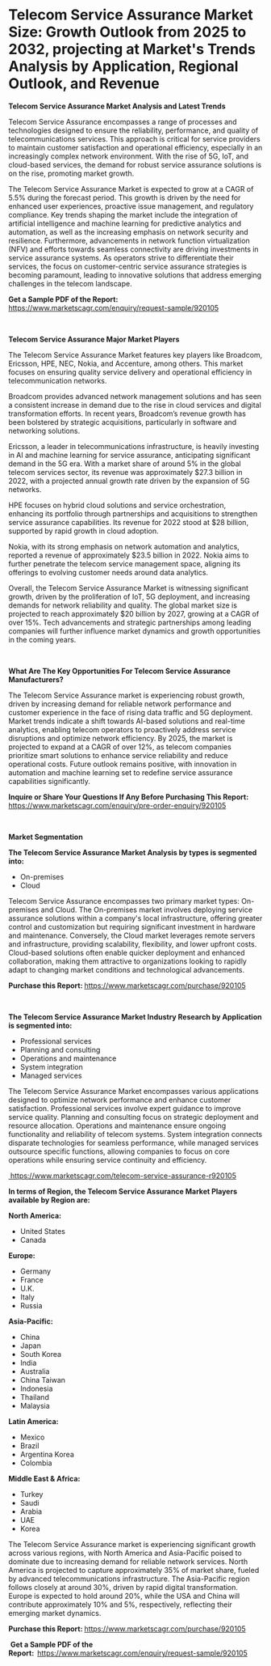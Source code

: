 <p><h1>Telecom Service Assurance Market Size: Growth Outlook from 2025 to 2032, projecting at Market's Trends Analysis by Application, Regional Outlook, and Revenue</h1></p><p><strong>Telecom Service Assurance Market Analysis and Latest Trends</strong></p>
<p><p>Telecom Service Assurance encompasses a range of processes and technologies designed to ensure the reliability, performance, and quality of telecommunications services. This approach is critical for service providers to maintain customer satisfaction and operational efficiency, especially in an increasingly complex network environment. With the rise of 5G, IoT, and cloud-based services, the demand for robust service assurance solutions is on the rise, promoting market growth.</p><p>The Telecom Service Assurance Market is expected to grow at a CAGR of 5.5% during the forecast period. This growth is driven by the need for enhanced user experiences, proactive issue management, and regulatory compliance. Key trends shaping the market include the integration of artificial intelligence and machine learning for predictive analytics and automation, as well as the increasing emphasis on network security and resilience. Furthermore, advancements in network function virtualization (NFV) and efforts towards seamless connectivity are driving investments in service assurance systems. As operators strive to differentiate their services, the focus on customer-centric service assurance strategies is becoming paramount, leading to innovative solutions that address emerging challenges in the telecom landscape.</p></p>
<p><strong>Get a Sample PDF of the Report:&nbsp;</strong> <a href="https://www.marketscagr.com/enquiry/request-sample/920105?utm_campaign=1126&utm_medium=2&utm_source=Github&utm_content=ia&utm_term=18042025&utm_id=telecom-service-assurance">https://www.marketscagr.com/enquiry/request-sample/920105</a></p>
<p>&nbsp;</p>
<p><strong>Telecom Service Assurance Major Market Players</strong></p>
<p><p>The Telecom Service Assurance Market features key players like Broadcom, Ericsson, HPE, NEC, Nokia, and Accenture, among others. This market focuses on ensuring quality service delivery and operational efficiency in telecommunication networks.</p><p>Broadcom provides advanced network management solutions and has seen a consistent increase in demand due to the rise in cloud services and digital transformation efforts. In recent years, Broadcom’s revenue growth has been bolstered by strategic acquisitions, particularly in software and networking solutions.</p><p>Ericsson, a leader in telecommunications infrastructure, is heavily investing in AI and machine learning for service assurance, anticipating significant demand in the 5G era. With a market share of around 5% in the global telecom services sector, its revenue was approximately $27.3 billion in 2022, with a projected annual growth rate driven by the expansion of 5G networks.</p><p>HPE focuses on hybrid cloud solutions and service orchestration, enhancing its portfolio through partnerships and acquisitions to strengthen service assurance capabilities. Its revenue for 2022 stood at $28 billion, supported by rapid growth in cloud adoption.</p><p>Nokia, with its strong emphasis on network automation and analytics, reported a revenue of approximately $23.5 billion in 2022. Nokia aims to further penetrate the telecom service management space, aligning its offerings to evolving customer needs around data analytics.</p><p>Overall, the Telecom Service Assurance Market is witnessing significant growth, driven by the proliferation of IoT, 5G deployment, and increasing demands for network reliability and quality. The global market size is projected to reach approximately $20 billion by 2027, growing at a CAGR of over 15%. Tech advancements and strategic partnerships among leading companies will further influence market dynamics and growth opportunities in the coming years.</p></p>
<p>&nbsp;</p>
<p><strong>What Are The Key Opportunities For Telecom Service Assurance Manufacturers?</strong></p>
<p><p>The Telecom Service Assurance market is experiencing robust growth, driven by increasing demand for reliable network performance and customer experience in the face of rising data traffic and 5G deployment. Market trends indicate a shift towards AI-based solutions and real-time analytics, enabling telecom operators to proactively address service disruptions and optimize network efficiency. By 2025, the market is projected to expand at a CAGR of over 12%, as telecom companies prioritize smart solutions to enhance service reliability and reduce operational costs. Future outlook remains positive, with innovation in automation and machine learning set to redefine service assurance capabilities significantly.</p></p>
<p><strong>Inquire or Share Your Questions If Any Before Purchasing This Report:</strong> <a href="https://www.marketscagr.com/enquiry/pre-order-enquiry/920105?utm_campaign=1126&utm_medium=2&utm_source=Github&utm_content=ia&utm_term=18042025&utm_id=telecom-service-assurance">https://www.marketscagr.com/enquiry/pre-order-enquiry/920105</a></p>
<p>&nbsp;</p>
<p><strong>Market Segmentation</strong></p>
<p><strong>The Telecom Service Assurance Market Analysis by types is segmented into:</strong></p>
<p><ul><li>On-premises</li><li>Cloud</li></ul></p>
<p><p>Telecom Service Assurance encompasses two primary market types: On-premises and Cloud. The On-premises market involves deploying service assurance solutions within a company's local infrastructure, offering greater control and customization but requiring significant investment in hardware and maintenance. Conversely, the Cloud market leverages remote servers and infrastructure, providing scalability, flexibility, and lower upfront costs. Cloud-based solutions often enable quicker deployment and enhanced collaboration, making them attractive to organizations looking to rapidly adapt to changing market conditions and technological advancements.</p></p>
<p><strong>Purchase this Report:&nbsp;</strong><a href="https://www.marketscagr.com/purchase/920105?utm_campaign=1126&utm_medium=2&utm_source=Github&utm_content=ia&utm_term=18042025&utm_id=telecom-service-assurance">https://www.marketscagr.com/purchase/920105</a></p>
<p>&nbsp;</p>
<p><strong>The Telecom Service Assurance Market Industry Research by Application is segmented into:</strong></p>
<p><ul><li>Professional services</li><li>Planning and consulting</li><li>Operations and maintenance</li><li>System integration</li><li>Managed services</li></ul></p>
<p><p>The Telecom Service Assurance Market encompasses various applications designed to optimize network performance and enhance customer satisfaction. Professional services involve expert guidance to improve service quality. Planning and consulting focus on strategic deployment and resource allocation. Operations and maintenance ensure ongoing functionality and reliability of telecom systems. System integration connects disparate technologies for seamless performance, while managed services outsource specific functions, allowing companies to focus on core operations while ensuring service continuity and efficiency.</p></p>
<p><a href="https://www.marketscagr.com/telecom-service-assurance-r920105?utm_campaign=1126&utm_medium=2&utm_source=Github&utm_content=ia&utm_term=18042025&utm_id=telecom-service-assurance">&nbsp;https://www.marketscagr.com/telecom-service-assurance-r920105</a></p>
<p><strong>In terms of Region, the Telecom Service Assurance Market Players available by Region are:</strong></p>
<p>
    <p> <strong> North America: </strong>
        <ul>
            <li>United States</li>
            <li>Canada</li>
        </ul>
        </p> 
    <p> <strong> Europe: </strong>
        <ul>
            <li>Germany</li>
            <li>France</li>
            <li>U.K.</li>
            <li>Italy</li>
            <li>Russia</li>
        </ul>
        </p> 
    <p> <strong> Asia-Pacific: </strong>
        <ul>
            <li>China</li>
            <li>Japan</li>
            <li>South Korea</li>
            <li>India</li>
            <li>Australia</li>
            <li>China Taiwan</li>
            <li>Indonesia</li>
            <li>Thailand</li>
            <li>Malaysia</li>
        </ul>
        </p> 
    <p> <strong> Latin America: </strong>
        <ul>
            <li>Mexico</li>
            <li>Brazil</li>
            <li>Argentina Korea</li>
            <li>Colombia</li>
        </ul>
        </p> 
    <p> <strong> Middle East & Africa: </strong>
        <ul>
            <li>Turkey</li>
            <li>Saudi</li>
            <li>Arabia</li>
            <li>UAE</li>
            <li>Korea</li>
        </ul>
    </p>
    </p>
<p><p>The Telecom Service Assurance market is experiencing significant growth across various regions, with North America and Asia-Pacific poised to dominate due to increasing demand for reliable network services. North America is projected to capture approximately 35% of market share, fueled by advanced telecommunications infrastructure. The Asia-Pacific region follows closely at around 30%, driven by rapid digital transformation. Europe is expected to hold around 20%, while the USA and China will contribute approximately 10% and 5%, respectively, reflecting their emerging market dynamics.</p></p>
<p><strong>Purchase this Report: </strong><a href="https://www.marketscagr.com/purchase/920105?utm_campaign=1126&utm_medium=2&utm_source=Github&utm_content=ia&utm_term=18042025&utm_id=telecom-service-assurance">https://www.marketscagr.com/purchase/920105</a></p>
<p>&nbsp;<strong>Get a Sample PDF of the Report:&nbsp;&nbsp;</strong><a href="https://www.marketscagr.com/enquiry/request-sample/920105?utm_campaign=1126&utm_medium=2&utm_source=Github&utm_content=ia&utm_term=18042025&utm_id=telecom-service-assurance">https://www.marketscagr.com/enquiry/request-sample/920105</a></p>
<p><strong></strong></p>
<p><p></p><p></p><p></p></p>